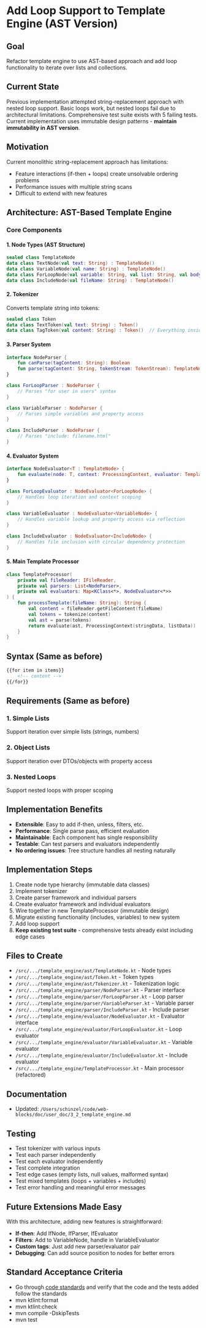 # Add Loop Support to Template Engine (AST Version)

## Goal
Refactor template engine to use AST-based approach and add loop functionality to iterate over lists and collections.

## Current State
Previous implementation attempted string-replacement approach with nested loop support.
Basic loops work, but nested loops fail due to architectural limitations.
Comprehensive test suite exists with 5 failing tests.
Current implementation uses immutable design patterns - **maintain immutability in AST version**.

## Motivation
Current monolithic string-replacement approach has limitations:
- Feature interactions (if-then + loops) create unsolvable ordering problems
- Performance issues with multiple string scans
- Difficult to extend with new features

## Architecture: AST-Based Template Engine

### Core Components

#### 1. Node Types (AST Structure)
```kotlin
sealed class TemplateNode
data class TextNode(val text: String) : TemplateNode()
data class VariableNode(val name: String) : TemplateNode()
data class ForLoopNode(val variable: String, val list: String, val body: List<TemplateNode>) : TemplateNode()
data class IncludeNode(val fileName: String) : TemplateNode()
```

#### 2. Tokenizer
Converts template string into tokens:
```kotlin
sealed class Token
data class TextToken(val text: String) : Token()
data class TagToken(val content: String) : Token()  // Everything inside {{ }}
```

#### 3. Parser System
```kotlin
interface NodeParser {
    fun canParse(tagContent: String): Boolean
    fun parse(tagContent: String, tokenStream: TokenStream): TemplateNode
}

class ForLoopParser : NodeParser {
    // Parses "for user in users" syntax
}

class VariableParser : NodeParser {
    // Parses simple variables and property access
}

class IncludeParser : NodeParser {
    // Parses "include: filename.html"
}
```

#### 4. Evaluator System
```kotlin
interface NodeEvaluator<T : TemplateNode> {
    fun evaluate(node: T, context: ProcessingContext, evaluator: TemplateEvaluator): String
}

class ForLoopEvaluator : NodeEvaluator<ForLoopNode> {
    // Handles loop iteration and context scoping
}

class VariableEvaluator : NodeEvaluator<VariableNode> {
    // Handles variable lookup and property access via reflection
}

class IncludeEvaluator : NodeEvaluator<IncludeNode> {
    // Handles file inclusion with circular dependency protection
}
```

#### 5. Main Template Processor
```kotlin
class TemplateProcessor(
    private val fileReader: IFileReader,
    private val parsers: List<NodeParser>,
    private val evaluators: Map<KClass<*>, NodeEvaluator<*>>
) {
    fun processTemplate(fileName: String): String {
        val content = fileReader.getFileContent(fileName)
        val tokens = tokenize(content)
        val ast = parse(tokens)
        return evaluate(ast, ProcessingContext(stringData, listData))
    }
}
```

## Syntax (Same as before)
```html
{{for item in items}}
    <!-- content -->
{{/for}}
```

## Requirements (Same as before)

### 1. Simple Lists
Support iteration over simple lists (strings, numbers)

### 2. Object Lists
Support iteration over DTOs/objects with property access

### 3. Nested Loops
Support nested loops with proper scoping

## Implementation Benefits
- **Extensible**: Easy to add if-then, unless, filters, etc.
- **Performance**: Single parse pass, efficient evaluation
- **Maintainable**: Each component has single responsibility
- **Testable**: Can test parsers and evaluators independently
- **No ordering issues**: Tree structure handles all nesting naturally

## Implementation Steps
1. Create node type hierarchy (immutable data classes)
2. Implement tokenizer
3. Create parser framework and individual parsers
4. Create evaluator framework and individual evaluators
5. Wire together in new TemplateProcessor (immutable design)
6. Migrate existing functionality (includes, variables) to new system
7. Add loop support
8. **Keep existing test suite** - comprehensive tests already exist including edge cases

## Files to Create
- `/src/.../template_engine/ast/TemplateNode.kt` - Node types
- `/src/.../template_engine/ast/Token.kt` - Token types
- `/src/.../template_engine/ast/Tokenizer.kt` - Tokenization logic
- `/src/.../template_engine/parser/NodeParser.kt` - Parser interface
- `/src/.../template_engine/parser/ForLoopParser.kt` - Loop parser
- `/src/.../template_engine/parser/VariableParser.kt` - Variable parser
- `/src/.../template_engine/parser/IncludeParser.kt` - Include parser
- `/src/.../template_engine/evaluator/NodeEvaluator.kt` - Evaluator interface
- `/src/.../template_engine/evaluator/ForLoopEvaluator.kt` - Loop evaluator
- `/src/.../template_engine/evaluator/VariableEvaluator.kt` - Variable evaluator
- `/src/.../template_engine/evaluator/IncludeEvaluator.kt` - Include evaluator
- `/src/.../template_engine/TemplateProcessor.kt` - Main processor (refactored)

## Documentation
- Updated: `/Users/schinzel/code/web-blocks/doc/user_doc/3_2_template_engine.md`

## Testing
- Test tokenizer with various inputs
- Test each parser independently
- Test each evaluator independently
- Test complete integration
- Test edge cases (empty lists, null values, malformed syntax)
- Test mixed templates (loops + variables + includes)
- Test error handling and meaningful error messages

## Future Extensions Made Easy
With this architecture, adding new features is straightforward:
- **If-then**: Add IfNode, IfParser, IfEvaluator
- **Filters**: Add to VariableNode, handle in VariableEvaluator
- **Custom tags**: Just add new parser/evaluator pair
- **Debugging**: Can add source position to nodes for better errors

## Standard Acceptance Criteria
- Go through [code standards](../code_standards/_index.md) and verify that the code and the tests added follow the standards
- mvn ktlint:format
- mvn ktlint:check
- mvn compile -DskipTests
- mvn test
